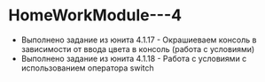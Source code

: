 # HomeWorkModule---4<br>
<ul>
<li>Выполнено задание из юнита 4.1.17 - Окрашиеваем консоль в зависимости от ввода цвета в консоль (работа с условиями)<br></li>
<li>Выполнено задание из юнита 4.1.18 - Работа с условиями с использованием оператора switch<br></li>
</ul>
